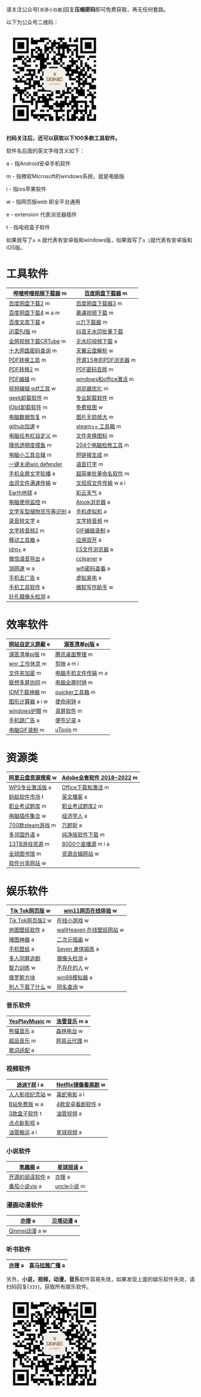 请关注公众号⌈`资源小白菌`⌋回复**压缩密码**即可免费获取，再无任何套路。



以下为公众号二维码：



![qrcode_for_gh_e92b0f7a291a_258](https://raw.githubusercontent.com/liujiaqi222/images/master/pics/qrcode_for_gh_e92b0f7a291a_258.jpg)





**扫码关注后，还可以获取以下100多款工具软件。**



软件名后面的英文字母含义如下：

a - 指Android安卓手机软件

m - 指微软Microsoft的windows系统，就是电脑版

i - 指ios苹果软件

w - 指网页版web 即全平台通用

e - extension 代表浏览器插件

t - 指电视盒子软件

如果我写了`a m` 就代表有安卓版和windows版，如果我写了`a i`就代表有安卓版和iOS版。



# 工具软件



| [哔哩哔哩视频下载器](https://mp.weixin.qq.com/s/PJ25aaUnarM7I8JxwlYhag) m | **[百度网盘下载器](https://mp.weixin.qq.com/s/FqwX-I9gRH53KEqnCIKfFA) m** |
| ------------------------------------------------------------ | ------------------------------------------------------------ |
| [百度网盘下载2](https://mp.weixin.qq.com/s/Oxhm-djeHy8Adb7LMUP40w) m | [百度网盘下载器3](https://mp.weixin.qq.com/s/FBtIlYjSRHEjboQMks4GXA) m |
| [百度网盘下载4](https://mp.weixin.qq.com/s/NCU1BcIkbXx0JrHTAAEeSA) w a m | [慕课视频下载](https://mp.weixin.qq.com/s/M_aIuznurwULRO0BkEONhw) m |
| [百度文库下载](https://mp.weixin.qq.com/s/xgQTofGzJaooiO1zk7RS7Q) e | [ci力下载器](https://mp.weixin.qq.com/s/hhEdcLjVLz89MCx0MyfLjQ) m |
| [迅雷PJ版](https://mp.weixin.qq.com/s/BmxyeBLB2boEJdMzLhAnoQ) m | [抖音无水印批量下载](https://mp.weixin.qq.com/s/RhwlIVfbRrNRQ8qqOgl2VQ) |
| [全网视频下载CRTube](https://mp.weixin.qq.com/s/8LdW2dDxdlTnYh8EyqL_6w) m | [无水印视频下载](https://mp.weixin.qq.com/s/xKGXa0xEywG6pcFNlTW1EA) a |
| [十大网盘密码查询](https://mp.weixin.qq.com/s/eNSP9S8CKt5Te8plBF28Ow) m | [天翼云盘解析](https://mp.weixin.qq.com/s/tM2T8uRh7MkGrWClWsDsJg) w |
| [PDF转换工具](https://mp.weixin.qq.com/s/C4VCusxb5eiODhwtddZCRQ) m | [开源15年的PDF浏览器](https://mp.weixin.qq.com/s/ZvnmH0O-6rXFTkvtZLeiKg) m |
| [PDF转换2](https://mp.weixin.qq.com/s/1Oe4SpFXnbTnBePRhvfiNw) m | [PDF密码去除](https://mp.weixin.qq.com/s/XiWoDCgxdw6z_SDbBWyvxw) m |
| [PDF编辑](https://mp.weixin.qq.com/s/Mim85LxkFo37jNlQOiaLSA) m | [windows和office激活](https://mp.weixin.qq.com/s/OI2-wHC6dMQBYpU5laqyog) m |
| [视频编辑 pdf工具](https://mp.weixin.qq.com/s/ZNUfvRRx6IeUOrs4zUyP5A) w | [浏览器优化](https://mp.weixin.qq.com/s/gVcoSRtTFuZa77CAUk7TAA) m |
| [geek卸载软件](https://mp.weixin.qq.com/s/uppUXGkBg3jBvyxJpXrGIQ) m | [专业卸载软件](https://mp.weixin.qq.com/s/lfPRVUgVyFhx6Z2deeyPqQ) m |
| [IObit卸载软件](https://mp.weixin.qq.com/s/r8dtqDUfKxaB33BLW-CBGw) m | [免费抠图](https://mp.weixin.qq.com/s/3AsIh2Pq2l1m44dCzdJgPw) w |
| [电脑数据恢复](https://mp.weixin.qq.com/s/sZEJhAQVWEo9dRZaTRJdCA) m | [图片无损放大](https://mp.weixin.qq.com/s/e-d8s9rR91KzuusD37CRqg) m |
| [github加速](https://mp.weixin.qq.com/s/pg4314gOh0N61YgZHDuSRg) e | [steam++ 工具箱](https://mp.weixin.qq.com/s/-me0Og-hMRVUuDiyapAclA) m |
| [电脑任务栏自定义](https://mp.weixin.qq.com/s/reTfXHS0D6Zw5uipMY82eA)  m | [文件夹换图标](https://mp.weixin.qq.com/s/977Cy30V4NmqvkczBD8gEA) m |
| [降低透明度摸鱼](https://mp.weixin.qq.com/s/zJ0FAK6LtscJO0DV3cFVtg) m | [204个电脑检修工具](https://mp.weixin.qq.com/s/8SiQqQhd_HXeEIjliePqgQ) m |
| [电脑小工具合辑](https://mp.weixin.qq.com/s/978OhDec1NjN7CFRVtMC3g) m | [短链接生成](https://mp.weixin.qq.com/s/Ao97clL8_gtvy_fxd7jeAQ) m |
| [一键关闭win defender](https://mp.weixin.qq.com/s/UHwOLdzfTodUuuLubQH5Lg) | [语音打字](https://mp.weixin.qq.com/s/HOJaukMdpA1nzyWmaNXtFw) m |
| [手机全屏文字轮播](https://mp.weixin.qq.com/s/BqKgegH0W7JEPIqF-Ze2Bg) a | [超简单批量命名软件](https://mp.weixin.qq.com/s/f7GH7fxOWqsD-mUp4DFnDQ) m |
| [虫洞文件满速传输](https://mp.weixin.qq.com/s/v_iQrw_m_c6ROlPcdadV8A) w | [文叔叔文件传输](https://mp.weixin.qq.com/s/ACh7gBSXh45uACdTTcZfUQ) w a i |
| [Earth地球](https://mp.weixin.qq.com/s/MmrI2KxSA65cMoxIwOZ53A) a | [彩云天气](https://mp.weixin.qq.com/s/QH20HprT2CBB4qMj1fQWWA) a |
| [电脑使用监控](https://mp.weixin.qq.com/s/ylX0r3s-NN1DfEgzYtjA4A) m | [Alook浏览器](https://mp.weixin.qq.com/s/z0CA-2g6iCNOUORSRCKtzg) a |
| [文字车型植物货币等识别](https://mp.weixin.qq.com/s/0VDwA_pw59VGCvrkBmGbxQ) a | [手机虚拟机](https://mp.weixin.qq.com/s/Q4Vv7H6VC07n52pogekgzg) a |
| [录音转文字](https://mp.weixin.qq.com/s/4-5IB1JWvz6XzqRYXS8jdQ) a | [文字转音频](https://mp.weixin.qq.com/s/0nh4ABPHdx6-nKBfFiY-tA) m |
| [文字转音频2](https://mp.weixin.qq.com/s/8wFAA6klwgmB1tIje35q9Q) m | [GIF编辑录制](https://mp.weixin.qq.com/s/TywGpG_fNOQbgwCPAdYuKg) a |
| [移动工具箱](https://mp.weixin.qq.com/s/b-OPdcDJgs5T84W-PiNw2w) a | [应用双开](https://mp.weixin.qq.com/s/SR4Km3k23qEaRQUTbOkrdA) a |
| [idm+](https://mp.weixin.qq.com/s/SR4Km3k23qEaRQUTbOkrdA) a  | [ES文件浏览器](https://mp.weixin.qq.com/s/SR4Km3k23qEaRQUTbOkrdA) a |
| [微信语音导出](https://mp.weixin.qq.com/s/g6KhFqw8m8gOCZvy_IcAMg) a | [ccleaner](https://mp.weixin.qq.com/s/hTJqIspfiXVIE_juGHC_QA) a |
| [测网速](https://mp.weixin.qq.com/s/RMsAgTwSAnd6zzNM8sVBpQ) w a | [wifi密码查看](https://mp.weixin.qq.com/s/E7R6G1QbS9Li-u540aMG2A) a |
| [手机去广告](https://mp.weixin.qq.com/s/EohpiPTt-hSBNpNe7vXVhA) a | [虚拟来电](https://mp.weixin.qq.com/s/zyyf2uQuPbSidcLIxUjAPQ) a |
| [手机工具软件](https://mp.weixin.qq.com/s/Rj0zb_W3mG6caLFIzXyS3g) a | [微软写作助手](https://mp.weixin.qq.com/s/wYja4udd-uzg7X8gl2ZL8g) w |
| [针孔摄像头检测](https://mp.weixin.qq.com/s/bhemrNdkU1tGIuFEswNlbw) a |                                                              |

# 效率软件

| [网站自定义屏蔽](https://mp.weixin.qq.com/s/WyU6PmxyZpggW04f0dpl-g) e | [滴答清单pj版](https://mp.weixin.qq.com/s/4pgHiOopvuGvyXNKfSoZGA) a |
| ------------------------------------------------------------ | ------------------------------------------------------------ |
| [滴答清单pj版](https://mp.weixin.qq.com/s/nPxz39N7f3ihsN_dn3JUAg) m | [腾讯桌面整理](https://mp.weixin.qq.com/s/i9JhKNcreO17PjYd6QTQIA) m |
| [wnr 工作休息](https://mp.weixin.qq.com/s/qAdzMl44xpTHOX6_IYJVgQ) m | [剪映](https://mp.weixin.qq.com/s/cnQOHQyNqkXbkwLJbP3WqQ) a m i |
| [文件夹加密](https://mp.weixin.qq.com/s/UHwOLdzfTodUuuLubQH5Lg) m | [电脑手机文件传输](https://mp.weixin.qq.com/s/8lE7c91wrsGj-EbEHeZk6w) m a |
| [联想多屏协同](https://mp.weixin.qq.com/s/MuIJ5Si1DearSEL0Gr6How) m | [电脑全屏时钟](https://mp.weixin.qq.com/s/y3mONKwNr0b7ldn2L3E20A) m |
| [IDM下载神器](https://mp.weixin.qq.com/s/ZC0tkSpyStNFIpZY-ETp5Q) m | [quicker工具箱](https://mp.weixin.qq.com/s/93YqyEJdGNWR6TV0EsOLqw) m |
| [图形计算器](https://mp.weixin.qq.com/s/5_CTQICQlSCIoOF3k0uZzQ) a i w | [使命闹钟](https://mp.weixin.qq.com/s/RnRDW2ZNI7OiSZL-12ZTpg) a |
| [windows护眼](https://mp.weixin.qq.com/s/v_khCqy2Bk3MFUqUnCVtvw) m | [录屏软件](https://mp.weixin.qq.com/s/SpoAuROd9Cm1bShP6H9K0Q) m |
| [手机跳广告](https://mp.weixin.qq.com/s/Sl-zP_OGlnTmX2OU-eUxUQ) a | [便签记录](https://mp.weixin.qq.com/s/WICWIveRkiiRjZTtcilQFQ) a |
| [电脑GIF录制](https://mp.weixin.qq.com/s/kfY01Qlj-d-UmTgLEuyDvA) m | [uTools](https://mp.weixin.qq.com/s/WSoO-05kZNLk0jhA3gwedg) m |

# 资源类



| [阿里云盘资源搜索](https://mp.weixin.qq.com/s/_7PzvZ7aznyda74vrSe53Q) w | **[Adobe全套软件 2018~2022](https://mp.weixin.qq.com/s/9fBMSUR9Ll95CSvm5nJKFg) m** |
| ------------------------------------------------------------ | ------------------------------------------------------------ |
| [WPS专业激活版](https://mp.weixin.qq.com/s/9YFFqLegjjVqBSRJkjpXCw) a | [Office下载和激活](https://mp.weixin.qq.com/s/6bZCvqnGIitA7PFS7rgCHg) m |
| [蚂蚁软件市场](https://mp.weixin.qq.com/s/iI8ROHDjRs8CZLBjBo0eaA) t | [英文播客](https://mp.weixin.qq.com/s/er3GZVaAe2siBVtSMiBqGQ) a |
| [职业考试题库](https://mp.weixin.qq.com/s/i6kcbqrE_rmGTOSzpYYEUQ) m | [职业考试题库2](https://mp.weixin.qq.com/s/JxJKp5TiUlRQ8b0NCT2Kdw) m |
| [电脑插件集合](https://mp.weixin.qq.com/s/tHSOHEZSnbA1Uxn7GERwcg) w | [经济学人](https://mp.weixin.qq.com/s/Lx1VettaOztmUhh-oPvlNg) a |
| [700款steam游戏](https://mp.weixin.qq.com/s/NK0oXsLrVKFQXSL0U6hWBQ) m | [万题斩](https://mp.weixin.qq.com/s/3Lnn1rwiGV4JemUV_CKnNg) a |
| [多邻国外语](https://mp.weixin.qq.com/s/XDMgPBmt_vszdR-afyxvvA) a | [纯净版软件下载](https://mp.weixin.qq.com/s/bSGKd1ftr8eDcPT5JfARag) m |
| [13TB游戏资源](https://mp.weixin.qq.com/s/XYWXJ3tIFGdaNjQ4hnJmJw) m | [8000个直播源](https://mp.weixin.qq.com/s/M4h_VEfa2aiVl07dfxOiHA) m i a |
| [全球图书馆](https://mp.weixin.qq.com/s/eMAT-7vKyDHHdJU_pCZO1A) m | [资源合辑网站](https://mp.weixin.qq.com/s/2IouCjLoF-Ohsnw3u__FJg) w |
| [软件分享网站](https://mp.weixin.qq.com/s/vEs4o7ahUYYSlIuvoOWwMg) w |                                                              |

# 娱乐软件

| [Tik Tok网页版](https://mp.weixin.qq.com/s/TljnNzmkwJ2jGehMOjANyA) w | [win11网页在线体验](https://mp.weixin.qq.com/s/WochCPRHkW-UJxto3OZZKQ) w |
| ------------------------------------------------------------ | ------------------------------------------------------------ |
| [Tik Tok网页版2](https://mp.weixin.qq.com/s/ima2Tc_PyuytlZ8f4T-6Gw) w | [在线小游戏](https://mp.weixin.qq.com/s/8ph08znhiuAlq1QwzIK2Fw) w |
| [地图壁纸软件](https://mp.weixin.qq.com/s/BqKgegH0W7JEPIqF-Ze2Bg) a | [wallHeaven 在线壁纸网站](https://mp.weixin.qq.com/s/DIY2QBVE6l2-3Sc1RdYBqA) w |
| [搜图神器](https://mp.weixin.qq.com/s/rBWPruZyLaYEjQIR9zOX3w) a | [二次元插画](https://mp.weixin.qq.com/s/3fQlHGf4UyU2AvPsxxqVGA) w |
| [手机壁纸](https://mp.weixin.qq.com/s/4Hv9pupd0px2CAe4z6AhGg) a | [Seven 身体锻炼](https://mp.weixin.qq.com/s/3o9mdNNh1Cil8rN5YZ58LQ) a |
| [多人同屏追剧](https://mp.weixin.qq.com/s/RcWiO27yrZWXmE5K6WVaVg) | [摄像头检测](https://mp.weixin.qq.com/s/Z0w6lRHpF4KwZl3BRTyMnw) a |
| [智力训练](https://mp.weixin.qq.com/s/_rKg-lp1DkvRL6Te2t1e7Q) w | [不存在的人](https://mp.weixin.qq.com/s/_rKg-lp1DkvRL6Te2t1e7Q) w |
| [俄罗斯方块](https://mp.weixin.qq.com/s/ZNUfvRRx6IeUOrs4zUyP5A) | [win98模拟器](https://mp.weixin.qq.com/s/PK4ObqWx8sz--NuyPhiY4Q) a |
| [别人下载了什么](https://mp.weixin.qq.com/s/Mh2OrRBz77tJ5erVwwUqnQ) w | [同名查询](https://mp.weixin.qq.com/s/awL54mfgC7dnmyXYkuFkfw) w |



### 音乐软件

| [YesPlayMusic](https://mp.weixin.qq.com/s/Mo28OGTGttMzhM8WCzH9Ig) m | [洛雪音乐](https://mp.weixin.qq.com/s/r5ZEX9Lt5A8m1s1K_eUMhA) m a |
| ------------------------------------------------------------ | ------------------------------------------------------------ |
| [熊猫音乐](https://mp.weixin.qq.com/s/r5ZEX9Lt5A8m1s1K_eUMhA) a | [森林电台](https://mp.weixin.qq.com/s/ZNUfvRRx6IeUOrs4zUyP5A) w |
| [超品音乐](https://mp.weixin.qq.com/s/3jMnmdjyZkreYE1nD1D5rg) m | [网易云代理](https://mp.weixin.qq.com/s/V71fP9iGtl_ddpLuaUOgyg) m |
| [歌词适配](https://mp.weixin.qq.com/s/iZK89g-gMQD8ZTuSuoH19A) a |                                                              |

### 视频软件

| [迪迪Y视](https://mp.weixin.qq.com/s/sWzIH4qkaXURmmWW01qY1Q) i a | [Netflix镜像看美剧](https://mp.weixin.qq.com/s/Hkuv0YBTiyZeMSlxl4XkyQ) w |
| ------------------------------------------------------------ | ------------------------------------------------------------ |
| [人人影视纪念站](https://mp.weixin.qq.com/s/6gBazFU4E3IeRDjIe0o8Gg) w | [毒蛇电影](https://mp.weixin.qq.com/s/wpQxjkesOf9UwJEag2XHSw) a i |
| [B站免费版](https://mp.weixin.qq.com/s/xekAQRvh7V1LeBBpMR2GHg) w a | [4款安卓看剧软件](https://mp.weixin.qq.com/s/lzxQMQh2wtBf3YcH-KSsog) a |
| [3款盒子软件](https://mp.weixin.qq.com/s/iFSepYwlAE1sTxB0Ahszuw) t | [油管视频](https://mp.weixin.qq.com/s/3VKNB_vgZixkEBse9-KsLQ) a |
| [点点新影视](https://mp.weixin.qq.com/s/DXrY-niiJb2A9FhXdyauqg) a |                                                              |
| [油管搬运](https://mp.weixin.qq.com/s/tzoUstRg1gI7vxT_gbQ8dw) a i | [星球视频](https://mp.weixin.qq.com/s/z1Pp-tKUjMYxBGIhjGR8EA) a |

### 小说软件

| [笔趣阁](https://mp.weixin.qq.com/s/5oReRIr-QGWWeqfOPR_nsw) a | [星球阅读](https://mp.weixin.qq.com/s/5oReRIr-QGWWeqfOPR_nsw) a |
| ------------------------------------------------------------ | ------------------------------------------------------------ |
| [开源的阅读软件](https://mp.weixin.qq.com/s/5oReRIr-QGWWeqfOPR_nsw) a | [亦搜](https://mp.weixin.qq.com/s/2jbzJJ_fCTUAp9jwiKNjCA) a  |
| [番茄小说vip](https://mp.weixin.qq.com/s/0VDwA_pw59VGCvrkBmGbxQ) a | [uncle小说](https://mp.weixin.qq.com/s/aGad501OPF5klsor65tlrA) m |

### 漫画动漫软件

| [亦搜](https://mp.weixin.qq.com/s/2jbzJJ_fCTUAp9jwiKNjCA) a  | [贝塔动漫](https://mp.weixin.qq.com/s/KWfLTm8ONyAhVbTN4fSmrA) a |
| ------------------------------------------------------------ | ------------------------------------------------------------ |
| [Qinmei动漫](https://mp.weixin.qq.com/s/bHJclJ8i8PvigB0lqodOzA) a w |                                                              |

### 听书软件

| [亦搜](https://mp.weixin.qq.com/s/2jbzJJ_fCTUAp9jwiKNjCA) a | [喜马拉雅广播](https://mp.weixin.qq.com/s/CRy2NIzYDsvuD8pUBczqLQ)  a |
| ----------------------------------------------------------- | ------------------------------------------------------------ |





另外，**小说，视频，动漫，音乐**软件容易失效，如果发现上面的娱乐软件失效，请扫码回复⌈`333`⌋，获取所有娱乐软件。



![图片](https://raw.githubusercontent.com/liujiaqi222/images/master/pics/qrcode_for_gh_e92b0f7a291a_258.jpg)



